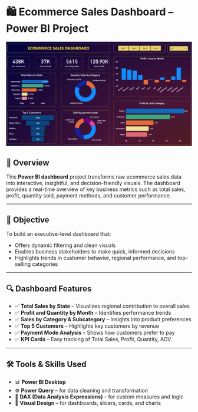 # 🛍️ Ecommerce Sales Dashboard – Power BI Project

![Sales Dashboard](https://raw.githubusercontent.com/Shanawazuddin/Ecommerce-Dashboard/refs/heads/main/Dashboard%20image.png)

## 📌 Overview

This **Power BI dashboard** project transforms raw ecommerce sales data into interactive, insightful, and decision-friendly visuals. The dashboard provides a real-time overview of key business metrics such as total sales, profit, quantity sold, payment methods, and customer performance.

---

## 🎯 Objective

To build an executive-level dashboard that:
- Offers dynamic filtering and clean visuals
- Enables business stakeholders to make quick, informed decisions
- Highlights trends in customer behavior, regional performance, and top-selling categories

---

## 🔍 Dashboard Features

- ✅ **Total Sales by State** – Visualizes regional contribution to overall sales  
- ✅ **Profit and Quantity by Month** – Identifies performance trends  
- ✅ **Sales by Category & Subcategory** – Insights into product preferences  
- ✅ **Top 5 Customers** – Highlights key customers by revenue  
- ✅ **Payment Mode Analysis** – Shows how customers prefer to pay  
- ✅ **KPI Cards** – Easy tracking of Total Sales, Profit, Quantity, AOV

---

## 🛠️ Tools & Skills Used

- 📊 **Power BI Desktop**
- ⚙️ **Power Query** – for data cleaning and transformation  
- 📐 **DAX (Data Analysis Expressions)** – for custom measures and logic  
- 🎨 **Visual Design** – for dashboards, slicers, cards, and charts  
